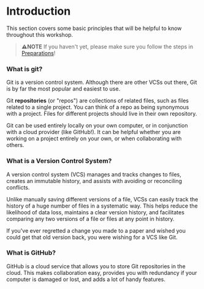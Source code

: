 # Introduction
This section covers some basic principles that will be helpful to know throughout this workshop. 

> **⚠️NOTE**
> If you haven't yet, please make sure you follow the steps in [Preparations](preparations.md)! 

### What is git? 
Git is a version control system. Although there are other VCSs out there, Git is by far the most popular and easiest to use. 

Git **repositories** (or "repos") are collections of related files, such as files related to a single project. You can think of a repo as being synonymous with a project. Files for different projects should live in their own repository. 

Git can be used entirely locally on your own computer, or in conjunction with a cloud provider (like GitHub!). It can be helpful whether you are working on a project entirely on your own, or when collaborating with others.

### What is a Version Control System? 
A version control system (VCS) manages and tracks changes to files, creates an immutable history, and assists with avoiding or reconciling conflicts. 

Unlike manually saving different versions of a file, VCSs can easily track the history of a huge number of files in a systematic way. This helps reduce the likelihood of data loss, maintains a clear version history, and facilitates comparing any two versions of a file or files at any point in history. 

If you've ever regretted a change you made to a paper and wished you could get that old version back, you were wishing for a VCS like Git. 

### What is GitHub?
GitHub is a cloud service that allows you to store Git repositories in the cloud. This makes collaboration easy, provides you with redundancy if your computer is damaged or lost, and adds a lot of handy features. 